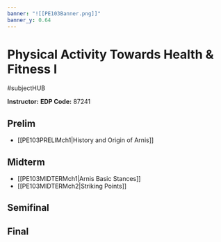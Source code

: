 ```yaml
---
banner: "![[PE103Banner.png]]"
banner_y: 0.64
---
```

# Physical Activity Towards Health & Fitness I
#subjectHUB 

**Instructor:** 
**EDP Code:** 87241

## Prelim
- [[PE103PRELIMch1|History and Origin of Arnis]]

## Midterm
- [[PE103MIDTERMch1|Arnis Basic Stances]]
- [[PE103MIDTERMch2|Striking Points]]

## Semifinal

## Final

